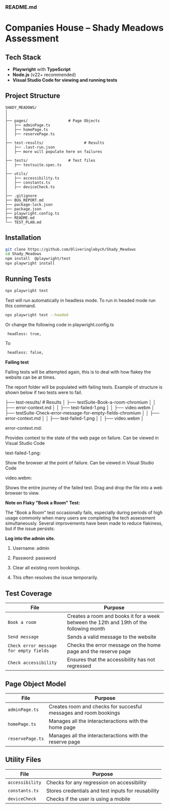 ### README.md

# Companies House – Shady Meadows Assessment

## Tech Stack
- **Playwright** with **TypeScript**
- **Node.js** (v22+ recommended)
- **Visual Studio Code for viewing and running tests** 

## Project Structure
```
SHADY_MEADOWS/
│
│   
├── pages/                  # Page Objects
│   ├── adminPage.ts
│   ├── homePage.ts
│   ├── reservePage.ts
│
├── test-results/                  # Results
│   ├── .last-run.json
│   ├── more will populate here on failures
│
├── tests/                  # Test files
│   ├── testsuite.spec.ts
│
├── utils/
│   ├── accessibility.ts
│   ├── constants.ts
│   ├── deviceCheck.ts 
│
├── .gitignore
├── BUG_REPORT.md
├── package-lock.json
├── package.json
├── playwright.config.ts
├── README.md
└── TEST_PLAN.md
```

## Installation
```bash
git clone https://github.com/Oliveringlebych/Shady_Meadows
cd Shady_Meadows
npm install  @playwright/test
npx playwright install
```

## Running Tests
```bash
npx playwright test
```
Test will run automatically in headless mode. To run in headed mode run this command.
```bash
npx playwright test --headed
```
Or change the following code in playwright.config.ts
```bash
 headless: true,
```
To
```bash
 headless: false,
```
**Failing test**

Failing tests will be attempted again, this is to deal with how flakey the website can be at times.

The report folder will be populated with failing tests. Example of structure is shown below if two tests were to fail.

├── test-results/                  # Results
│   ├── testSuite-Book-a-room-chromium
│   │   ├── error-context.md
│   │   ├── test-failed-1.png
│   │   ├── video.webm
│   ├── testSuite-Check-error-message-for-empty-fields-chromium
│   │   ├── error-context.md
│   │   ├── test-failed-1.png
│   │   ├── video.webm
│

error-context.md:

Provides context to the state of the web page on failure. Can be viewed in Visual Studio Code

test-failed-1.png:

Show the browser at the point of failure. Can be viewed in Visual Studio Code

video.webm:

Shows the entire journey of the failed test. Drag and drop the file into a web browser to view.

**Note on Flaky "Book a Room" Test:**

The "Book a Room" test occasionally fails, especially during periods of high usage commonly when many users are completing the tech assessment simultaneously. Several improvements have been made to reduce flakiness, but if the issue persists:

**Log into the admin site.**

1. Username: admin

2. Password: password

3. Clear all existing room bookings.

4. This often resolves the issue temporarily.


##  Test Coverage
| File | Purpose |
|------|-------------|
| `Book a room` | Creates a room and books it for a week between the 12th and 19th of the following month |
| `Send message` | Sends a valid message to the website |
| `Check error message for empty fields` | Checks the error message on the home page and the reserve page |
| `Check accessibility` | Ensures that the accessibility has not regressed |


## Page Object Model
| File | Purpose |
|------|---------|
| `adminPage.ts` | Creates room and checks for succesful messages and room bookings |
| `homePage.ts` | Manages all the interacteractions with the home page |
| `reservePage.ts` | Manages all the interacteractions with the reserve page |

## Utility Files
| File | Purpose |
|------|---------|
| `accessibility`| Checks for any regression on accessibility |
| `constants.ts` | Stores credentials and test inputs for reusability |
| `deviceCheck` | Checks if the user is using a mobile |


